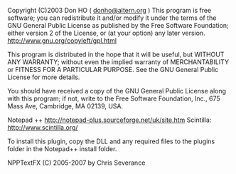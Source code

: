 Copyright (C)2003 Don HO ( donho@altern.org )
This program is free software; you can redistribute it and/or
modify it under the terms of the GNU General Public License
as published by the Free Software Foundation; either
version 2 of the License, or (at your option) any later version.
http://www.gnu.org/copyleft/gpl.html

This program is distributed in the hope that it will be useful,
but WITHOUT ANY WARRANTY; without even the implied warranty of
MERCHANTABILITY or FITNESS FOR A PARTICULAR PURPOSE.  See the
GNU General Public License for more details.

You should have received a copy of the GNU General Public License
along with this program; if not, write to the Free Software
Foundation, Inc., 675 Mass Ave, Cambridge, MA 02139, USA.

 Notepad ++ http://notepad-plus.sourceforge.net/uk/site.htm
 Scintilla: http://www.scintilla.org/

 To install this plugin, copy the DLL and any required files to the
 plugins folder in the Notepad++ install folder.

 NPPTextFX (C) 2005-2007 by Chris Severance

